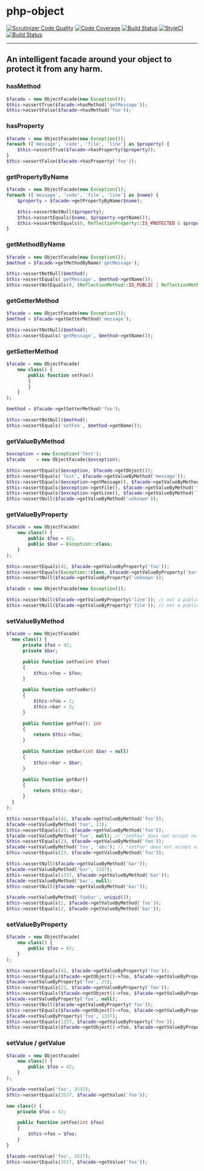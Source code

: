 # php-object

[![Scrutinizer Code Quality](https://scrutinizer-ci.com/g/Dgame/php-object/badges/quality-score.png?b=master)](https://scrutinizer-ci.com/g/Dgame/php-object/?branch=master)
[![Code Coverage](https://scrutinizer-ci.com/g/Dgame/php-object/badges/coverage.png?b=master)](https://scrutinizer-ci.com/g/Dgame/php-object/?branch=master)
[![Build Status](https://scrutinizer-ci.com/g/Dgame/php-object/badges/build.png?b=master)](https://scrutinizer-ci.com/g/Dgame/php-object/build-status/master)
[![StyleCI](https://styleci.io/repos/87475805/shield?branch=master)](https://styleci.io/repos/87475805)
[![Build Status](https://travis-ci.org/Dgame/php-object.svg?branch=master)](https://travis-ci.org/Dgame/php-object)

----
An intelligent facade around your object to protect it from any harm.
----

### hasMethod
```php
$facade = new ObjectFacade(new Exception());
$this->assertTrue($facade->hasMethod('getMessage'));
$this->assertFalse($facade->hasMethod('foo'));
```
### hasProperty
```php
$facade = new ObjectFacade(new Exception());
foreach (['message', 'code', 'file', 'line'] as $property) {
    $this->assertTrue($facade->hasProperty($property));
}
$this->assertFalse($facade->hasProperty('foo'));
```

### getPropertyByName
```php
$facade = new ObjectFacade(new Exception());
foreach (['message', 'code', 'file', 'line'] as $name) {
    $property = $facade->getPropertyByName($name);

    $this->assertNotNull($property);
    $this->assertEquals($name, $property->getName());
    $this->assertNotEquals(0, ReflectionProperty::IS_PROTECTED & $property->getModifiers());
}
```

### getMethodByName
```php
$facade = new ObjectFacade(new Exception());
$method = $facade->getMethodByName('getMessage');

$this->assertNotNull($method);
$this->assertEquals('getMessage', $method->getName());
$this->assertNotEquals(0, (ReflectionMethod::IS_PUBLIC | ReflectionMethod::IS_FINAL) & $method->getModifiers());
```

### getGetterMethod
```php
$facade = new ObjectFacade(new Exception());
$method = $facade->getGetterMethod('message');

$this->assertNotNull($method);
$this->assertEquals('getMessage', $method->getName());
```

### getSetterMethod
```php
$facade = new ObjectFacade(
    new class() {
        public function setFoo()
        {
        }
    }
);

$method = $facade->getSetterMethod('foo');

$this->assertNotNull($method);
$this->assertEquals('setFoo', $method->getName());
```

### getValueByMethod
```php
$exception = new Exception('Test');
$facade    = new ObjectFacade($exception);

$this->assertEquals($exception, $facade->getObject());
$this->assertEquals('Test', $facade->getValueByMethod('message'));
$this->assertEquals($exception->getMessage(), $facade->getValueByMethod('message'));
$this->assertEquals($exception->getFile(), $facade->getValueByMethod('file'));
$this->assertEquals($exception->getLine(), $facade->getValueByMethod('line'));
$this->assertNull($facade->getValueByMethod('unknown'));
```

### getValueByProperty
```php
$facade = new ObjectFacade(
    new class() {
        public $foo = 42;
        public $bar = Exception::class;
    }
);

$this->assertEquals(42, $facade->getValueByProperty('foo'));
$this->assertEquals(Exception::class, $facade->getValueByProperty('bar'));
$this->assertNull($facade->getValueByProperty('unknown'));

$facade = new ObjectFacade(new Exception());

$this->assertNull($facade->getValueByProperty('line')); // not a public property
$this->assertNull($facade->getValueByProperty('file')); // not a public property
```

### setValueByMethod
```php
$facade = new ObjectFacade(
  new class() {
      private $foo = 42;
      private $bar;

      public function setFoo(int $foo)
      {
          $this->foo = $foo;
      }

      public function setFooBar()
      {
          $this->foo = 1;
          $this->bar = 2;
      }

      public function getFoo(): int
      {
          return $this->foo;
      }

      public function setBar(int $bar = null)
      {
          $this->bar = $bar;
      }

      public function getBar()
      {
          return $this->bar;
      }
  }
);

$this->assertEquals(42, $facade->getValueByMethod('foo'));
$facade->setValueByMethod('foo', 23);
$this->assertEquals(23, $facade->getValueByMethod('foo'));
$facade->setValueByMethod('foo', null); // "setFoo" does not accept null => keep the old value
$this->assertEquals(23, $facade->getValueByMethod('foo'));
$facade->setValueByMethod('foo', 'abc'); // "setFoo" does not accept a string => keep the old value
$this->assertEquals(23, $facade->getValueByMethod('foo'));

$this->assertNull($facade->getValueByMethod('bar'));
$facade->setValueByMethod('bar', 1337);
$this->assertEquals(1337, $facade->getValueByMethod('bar'));
$facade->setValueByMethod('bar', null);
$this->assertNull($facade->getValueByMethod('bar'));

$facade->setValueByMethod('foobar', uniqid());
$this->assertEquals(1, $facade->getValueByMethod('foo'));
$this->assertEquals(2, $facade->getValueByMethod('bar'));
```

### setValueByProperty
```php
$facade = new ObjectFacade(
    new class() {
        public $foo = 42;
    }
);

$this->assertEquals(42, $facade->getValueByProperty('foo'));
$this->assertEquals($facade->getObject()->foo, $facade->getValueByProperty('foo'));
$facade->setValueByProperty('foo', 23);
$this->assertEquals(23, $facade->getValueByProperty('foo'));
$this->assertEquals($facade->getObject()->foo, $facade->getValueByProperty('foo'));
$facade->setValueByProperty('foo', null);
$this->assertNull($facade->getValueByProperty('foo'));
$this->assertEquals($facade->getObject()->foo, $facade->getValueByProperty('foo'));
$facade->setValueByProperty('foo', 1337);
$this->assertEquals(1337, $facade->getValueByProperty('foo'));
$this->assertEquals($facade->getObject()->foo, $facade->getValueByProperty('foo'));
```

### setValue / getValue
```php
$facade = new ObjectFacade(
    new class() {
        public $foo = 42;
    }
);

$facade->setValue('foo', 3537);
$this->assertEquals(3537, $facade->getValue('foo'));
```

```php
new class() {
    private $foo = 42;

    public function setFoo(int $foo)
    {
        $this->foo = $foo;
    }
}

$facade->setValue('foo', 3537);
$this->assertEquals(3537, $facade->getValue('foo'));
```
